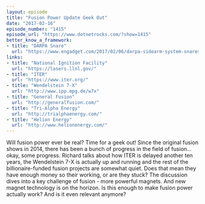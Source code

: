 ```yaml
---
layout: episode
title: "Fusion Power Update Geek Out"
date: "2017-02-16"
episode_number: "1415"
episode_url: "https://www.dotnetrocks.com/?show=1415"
better_know_a_framework:
- title: "DARPA Snare"
  url: "https://www.engadget.com/2017/02/06/darpa-sidearm-system-snares-drones/"
links:
- title: "National Ignition Facility"
  url: "https://lasers.llnl.gov/"
- title: "ITER"
  url: "https://www.iter.org/"
- title: "Wendelstein 7-X"
  url: "http://www.ipp.mpg.de/w7x"
- title: "General Fusion"
  url: "http://generalfusion.com/"
- title: "Tri-Alpha Energy"
  url: "http://trialphaenergy.com/"
- title: "Helion Energy"
  url: "http://www.helionenergy.com/"
---
```


Will fusion power ever be real? Time for a geek out! Since the original fusion shows in 2014, there has been a bunch of progress in the field of fusion... okay, some progress. Richard talks about how ITER is delayed another ten years, the Wendelstein 7-X is actually up and running and the rest of the billionaire-funded fusion projects are somewhat quiet. Does that mean they have enough money so their working, or are they stuck? The discussion dives into a key challenge of fusion - more powerful magnets. And new magnet technology is on the horizon. Is this enough to make fusion power actually work? And is it even relevant anymore?

